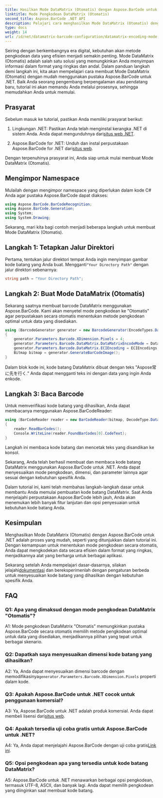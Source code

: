 ```yaml
---
title: Hasilkan Mode DataMatrix (Otomatis) dengan Aspose.BarCode untuk .NET
linktitle: Mode Pengkodean DataMatrix (Otomatis)
second_title: Aspose.BarCode .NET API
description: Pelajari cara menghasilkan Mode DataMatrix (Otomatis) dengan Aspose.BarCode untuk .NET. Panduan langkah demi langkah ini mencakup semuanya mulai dari prasyarat hingga membaca kode batang.
type: docs
weight: 14
url: /id/net/datamatrix-barcode-configuration/datamatrix-encoding-mode-auto/
---
```

Seiring dengan berkembangnya era digital, kebutuhan akan metode pengkodean data yang efisien menjadi semakin penting. Mode DataMatrix (Otomatis) adalah salah satu solusi yang memungkinkan Anda menyimpan informasi dalam format yang ringkas dan andal. Dalam panduan langkah demi langkah ini, kita akan mempelajari cara membuat Mode DataMatrix (Otomatis) dengan mudah menggunakan pustaka Aspose.BarCode untuk .NET. Baik Anda seorang pengembang berpengalaman atau pendatang baru, tutorial ini akan memandu Anda melalui prosesnya, sehingga memudahkan Anda untuk memulai.

## Prasyarat

Sebelum masuk ke tutorial, pastikan Anda memiliki prasyarat berikut:

1.  Lingkungan .NET: Pastikan Anda telah menginstal kerangka .NET di sistem Anda. Anda dapat mengunduhnya dari[situs web .NET](https://dotnet.microsoft.com/download/dotnet).

2.  Aspose.BarCode for .NET: Unduh dan instal perpustakaan Aspose.BarCode for .NET dari[situs web](https://releases.aspose.com/barcode/net/).

Dengan terpenuhinya prasyarat ini, Anda siap untuk mulai membuat Mode DataMatrix (Otomatis).

## Mengimpor Namespace

Mulailah dengan mengimpor namespace yang diperlukan dalam kode C# Anda agar pustaka Aspose.BarCode dapat diakses:

```csharp
using Aspose.BarCode.BarCodeRecognition;
using Aspose.BarCode.Generation;
using System;
using System.Drawing;
```

Sekarang, mari kita bagi contoh menjadi beberapa langkah untuk membuat Mode DataMatrix (Otomatis).

## Langkah 1: Tetapkan Jalur Direktori

 Pertama, tentukan jalur direktori tempat Anda ingin menyimpan gambar kode batang yang Anda buat. Mengganti`"Your Directory Path"` dengan jalur direktori sebenarnya:

```csharp
string path = "Your Directory Path";
```

## Langkah 2: Buat Mode DataMatrix (Otomatis)

Sekarang saatnya membuat barcode DataMatrix menggunakan Aspose.BarCode. Kami akan menyetel mode pengkodean ke "Otomatis" agar perpustakaan secara otomatis menentukan metode pengkodean optimal untuk data yang disediakan.

```csharp
using (BarcodeGenerator generator = new BarcodeGenerator(EncodeTypes.DataMatrix, "Aspose常に先を行く"))
{
    generator.Parameters.Barcode.XDimension.Pixels = 4;
    generator.Parameters.Barcode.DataMatrix.DataMatrixEncodeMode = DataMatrixEncodeMode.Auto;
    generator.Parameters.Barcode.DataMatrix.ECIEncoding = ECIEncodings.UTF8;
    Bitmap bitmap = generator.GenerateBarCodeImage();
}
```

Dalam blok kode ini, kode batang DataMatrix dibuat dengan teks "Aspose常に先を行く." Anda dapat mengganti teks ini dengan data yang ingin Anda enkode.

## Langkah 3: Baca Barcode

Untuk memverifikasi kode batang yang dihasilkan, Anda dapat membacanya menggunakan Aspose.BarCodeReader:

```csharp
using (BarCodeReader reader = new BarCodeReader(bitmap, DecodeType.DataMatrix))
{
    reader.ReadBarCodes();
    Console.WriteLine(reader.FoundBarCodes[0].CodeText);
}
```

Langkah ini membaca kode batang dan mencetak teks yang disandikan ke konsol.

Sekarang, Anda telah berhasil membuat dan membaca kode batang DataMatrix menggunakan Aspose.BarCode untuk .NET. Anda dapat menyesuaikan mode pengkodean, dimensi, dan parameter lainnya agar sesuai dengan kebutuhan spesifik Anda.

Dalam tutorial ini, kami telah membahas langkah-langkah dasar untuk membantu Anda memulai pembuatan kode batang DataMatrix. Saat Anda menjelajahi perpustakaan Aspose.BarCode lebih jauh, Anda akan menemukan lebih banyak fitur lanjutan dan opsi penyesuaian untuk kebutuhan kode batang Anda.

## Kesimpulan

Menghasilkan Mode DataMatrix (Otomatis) dengan Aspose.BarCode untuk .NET adalah proses yang mudah, seperti yang ditunjukkan dalam tutorial ini. Dengan kemampuan untuk menentukan mode pengkodean secara otomatis, Anda dapat mengkodekan data secara efisien dalam format yang ringkas, menjadikannya alat yang berharga untuk berbagai aplikasi.

 Sekarang setelah Anda mempelajari dasar-dasarnya, silakan jelajahi[dokumentasi](https://reference.aspose.com/barcode/net/) dan bereksperimenlah dengan pengaturan berbeda untuk menyesuaikan kode batang yang dihasilkan dengan kebutuhan spesifik Anda.

## FAQ

### Q1: Apa yang dimaksud dengan mode pengkodean DataMatrix "Otomatis"?

A1: Mode pengkodean DataMatrix "Otomatis" memungkinkan pustaka Aspose.BarCode secara otomatis memilih metode pengkodean optimal untuk data yang disediakan, menjadikannya pilihan yang tepat untuk berbagai skenario.

### Q2: Dapatkah saya menyesuaikan dimensi kode batang yang dihasilkan?

 A2: Ya, Anda dapat menyesuaikan dimensi barcode dengan memodifikasinya`generator.Parameters.Barcode.XDimension.Pixels` properti dalam kode.

### Q3: Apakah Aspose.BarCode untuk .NET cocok untuk penggunaan komersial?

 A3: Ya, Aspose.BarCode untuk .NET adalah produk komersial. Anda dapat membeli lisensi dari[situs web](https://purchase.aspose.com/buy).

### Q4: Apakah tersedia uji coba gratis untuk Aspose.BarCode untuk .NET?

 A4: Ya, Anda dapat menjelajahi Aspose.BarCode dengan uji coba gratis[Link ini](https://releases.aspose.com/).

### Q5: Opsi pengkodean apa yang tersedia untuk kode batang DataMatrix?

A5: Aspose.BarCode untuk .NET menawarkan berbagai opsi pengkodean, termasuk UTF-8, ASCII, dan banyak lagi. Anda dapat memilih pengkodean yang diinginkan saat membuat kode batang.